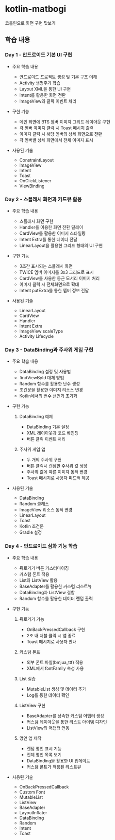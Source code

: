 # kotlin-matbogi
코틀린으로 화면 구현 맛보기

## 학습 내용

### Day 1 - 안드로이드 기본 UI 구현
- 주요 학습 내용
  - 안드로이드 프로젝트 생성 및 기본 구조 이해
  - Activity 생명주기 학습
  - Layout XML을 통한 UI 구현
  - Intent를 활용한 화면 전환
  - ImageView와 클릭 이벤트 처리
  
- 구현 기능
  - 메인 화면에 BTS 멤버 이미지 그리드 레이아웃 구현
  - 각 멤버 이미지 클릭 시 Toast 메시지 출력
  - 이미지 클릭 시 해당 멤버의 상세 화면으로 전환
  - 각 멤버별 상세 화면에서 전체 이미지 표시

- 사용된 기술
  - ConstraintLayout
  - ImageView
  - Intent
  - Toast
  - OnClickListener
  - ViewBinding

### Day 2 - 스플래시 화면과 카드뷰 활용
- 주요 학습 내용
  - 스플래시 화면 구현
  - Handler를 이용한 화면 전환 딜레이
  - CardView를 활용한 이미지 스타일링
  - Intent Extra를 통한 데이터 전달
  - LinearLayout을 활용한 그리드 형태의 UI 구현

- 구현 기능
  - 3초간 표시되는 스플래시 화면
  - TWICE 멤버 이미지를 3x3 그리드로 표시
  - CardView를 사용한 둥근 모서리 이미지 처리
  - 이미지 클릭 시 전체화면으로 확대
  - Intent putExtra를 통한 멤버 정보 전달

- 사용된 기술
  - LinearLayout
  - CardView
  - Handler
  - Intent Extra
  - ImageView scaleType
  - Activity Lifecycle

### Day 3 - DataBinding과 주사위 게임 구현
- 주요 학습 내용
  - DataBinding 설정 및 사용법
  - findViewById 대체 방법
  - Random 함수를 활용한 난수 생성
  - 조건문을 활용한 이미지 리소스 변경
  - Kotlin에서의 변수 선언과 초기화

- 구현 기능
  1. DataBinding 예제
     - DataBinding 기본 설정
     - XML 레이아웃과 코드 바인딩
     - 버튼 클릭 이벤트 처리
  
  2. 주사위 게임 앱
     - 두 개의 주사위 구현
     - 버튼 클릭시 랜덤한 주사위 값 생성
     - 주사위 값에 따른 이미지 동적 변경
     - Toast 메시지로 사용자 피드백 제공

- 사용된 기술
  - DataBinding
  - Random 클래스
  - ImageView 리소스 동적 변경
  - LinearLayout
  - Toast
  - Kotlin 조건문
  - Gradle 설정

### Day 4 - 안드로이드 심화 기능 학습
- 주요 학습 내용
  - 뒤로가기 버튼 커스터마이징
  - 커스텀 폰트 적용
  - List와 ListView 활용
  - BaseAdapter를 활용한 커스텀 리스트뷰
  - DataBinding과 ListView 결합
  - Random 함수를 활용한 데이터 랜덤 출력

- 구현 기능
  1. 뒤로가기 기능
     - OnBackPressedCallback 구현
     - 2초 내 더블 클릭 시 앱 종료
     - Toast 메시지로 사용자 안내
  
  2. 커스텀 폰트
     - 외부 폰트 파일(bmjua_ttf) 적용
     - XML에서 fontFamily 속성 사용
  
  3. List 실습
     - MutableList 생성 및 데이터 추가
     - Log를 통한 데이터 확인
  
  4. ListView 구현
     - BaseAdapter를 상속한 커스텀 어댑터 생성
     - 커스텀 레이아웃을 통한 리스트 아이템 디자인
     - ListView와 어댑터 연동
  
  5. 명언 앱 제작
     - 랜덤 명언 표시 기능
     - 전체 명언 목록 보기
     - DataBinding을 활용한 UI 업데이트
     - 커스텀 폰트가 적용된 리스트뷰

- 사용된 기술
  - OnBackPressedCallback
  - Custom Font
  - MutableList
  - ListView
  - BaseAdapter
  - LayoutInflater
  - DataBinding
  - Random
  - Intent
  - Toast